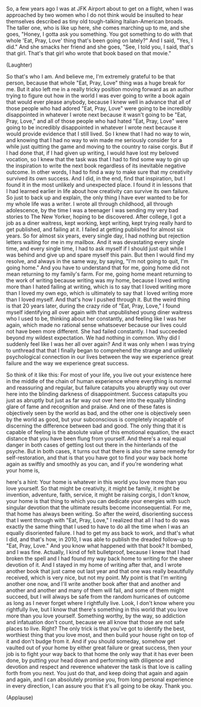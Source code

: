 
So, a few years ago I was at JFK Airport
about to get on a flight,
when I was approached by two women
who I do not think would be insulted
to hear themselves described
as tiny old tough-talking Italian-American broads.
The taller one, who is like up here,
she comes marching up to me, and she goes,
&quot;Honey, I gotta ask you something.
You got something to do with that whole
&#39;Eat, Pray, Love&#39; thing that&#39;s been going on lately?&quot;
And I said, &quot;Yes, I did.&quot;
And she smacks her friend and she goes,
&quot;See, I told you, I said, that&#39;s that girl.
That&#39;s that girl who wrote that book
based on that movie.&quot;

(Laughter)

So that&#39;s who I am.
And believe me, I&#39;m extremely
grateful to be that person,
because that whole &quot;Eat, Pray, Love&quot; thing
was a huge break for me.
But it also left me in a really tricky position
moving forward as an author
trying to figure out how in the world
I was ever going to write a book again
that would ever please anybody,
because I knew well in advance
that all of those people who
had adored &quot;Eat, Pray, Love&quot;
were going to be incredibly disappointed
in whatever I wrote next
because it wasn&#39;t going to be &quot;Eat, Pray, Love,&quot;
and all of those people who
had hated &quot;Eat, Pray, Love&quot;
were going to be incredibly disappointed
in whatever I wrote next
because it would provide evidence that I still lived.
So I knew that I had no way to win,
and knowing that I had no way to win
made me seriously consider for a while
just quitting the game
and moving to the country to raise corgis.
But if I had done that, if I had given up writing,
I would have lost my beloved vocation,
so I knew that the task was that I had to find
some way to gin up the inspiration
to write the next book
regardless of its inevitable negative outcome.
In other words, I had to find a way to make sure
that my creativity survived its own success.
And I did, in the end, find that inspiration,
but I found it in the most unlikely
and unexpected place.
I found it in lessons that I had learned earlier in life
about how creativity can survive its own failure.
So just to back up and explain,
the only thing I have ever wanted to be
for my whole life was a writer.
I wrote all through childhood,
all through adolescence,
by the time I was a teenager I was sending
my very bad stories to The New Yorker,
hoping to be discovered.
After college, I got a job as a diner waitress,
kept working, kept writing,
kept trying really hard to get published,
and failing at it.
I failed at getting published
for almost six years.
So for almost six years, every single day,
I had nothing but rejection letters
waiting for me in my mailbox.
And it was devastating every single time,
and every single time, I had to ask myself
if I should just quit while I was behind
and give up and spare myself this pain.
But then I would find my resolve,
and always in the same way,
by saying, &quot;I&#39;m not going to quit,
I&#39;m going home.&quot;
And you have to understand that for me,
going home did not mean
returning to my family&#39;s farm.
For me, going home
meant returning to the work of writing
because writing was my home,
because I loved writing more
than I hated failing at writing,
which is to say that I loved writing
more than I loved my own ego,
which is ultimately to say
that I loved writing more than I loved myself.
And that&#39;s how I pushed through it.
But the weird thing is that 20 years later,
during the crazy ride of &quot;Eat, Pray, Love,&quot;
I found myself identifying all over again
with that unpublished young diner waitress
who I used to be, thinking about her constantly,
and feeling like I was her again,
which made no rational sense whatsoever
because our lives could not
have been more different.
She had failed constantly.
I had succeeded beyond my wildest expectation.
We had nothing in common.
Why did I suddenly feel like I was her all over again?
And it was only when I was trying to unthread that
that I finally began to comprehend
the strange and unlikely psychological connection
in our lives between the way
we experience great failure
and the way we experience great success.

So think of it like this:
For most of your life, you live out your existence
here in the middle of the chain of human experience
where everything is normal
and reassuring and regular,
but failure catapults you abruptly way out over here
into the blinding darkness of disappointment.
Success catapults you just as abruptly but just as far
way out over here
into the equally blinding glare
of fame and recognition and praise.
And one of these fates
is objectively seen by the world as bad,
and the other one is objectively
seen by the world as good,
but your subconscious is completely incapable
of discerning the difference between bad and good.
The only thing that it is capable of feeling
is the absolute value of this emotional equation,
the exact distance that you have been flung
from yourself.
And there&#39;s a real equal danger in both cases
of getting lost out there
in the hinterlands of the psyche.
But in both cases, it turns out that there is
also the same remedy for self-restoration,
and that is that you have got to
find your way back home again
as swiftly and smoothly as you can,
and if you&#39;re wondering what your home is,

here&#39;s a hint:
Your home is whatever in this world you love
more than you love yourself.
So that might be creativity, it might be family,
it might be invention, adventure,
faith, service, it might be raising corgis,
I don&#39;t know, your home is that thing
to which you can dedicate your energies
with such singular devotion
that the ultimate results become inconsequential.
For me, that home has always been writing.
So after the weird, disorienting success
that I went through with &quot;Eat, Pray, Love,&quot;
I realized that all I had to do was exactly
the same thing that I used to have to do all the time
when I was an equally disoriented failure.
I had to get my ass back to work,
and that&#39;s what I did, and that&#39;s how, in 2010,
I was able to publish the dreaded follow-up
to &quot;Eat, Pray, Love.&quot;
And you know what happened with that book?
It bombed, and I was fine.
Actually, I kind of felt bulletproof,
because I knew that I had broken the spell
and I had found my way back home
to writing for the sheer devotion of it.
And I stayed in my home of writing after that,
and I wrote another book that just came out last year
and that one was really beautifully received,
which is very nice, but not my point.
My point is that I&#39;m writing another one now,
and I&#39;ll write another book after that
and another and another and another
and many of them will fail,
and some of them might succeed,
but I will always be safe
from the random hurricanes of outcome
as long as I never forget where I rightfully live.
Look, I don&#39;t know where you rightfully live,
but I know that there&#39;s something in this world
that you love more than you love yourself.
Something worthy, by the way,
so addiction and infatuation don&#39;t count,
because we all know that those
are not safe places to live. Right?
The only trick is that you&#39;ve got to identify
the best, worthiest thing that you love most,
and then build your house right on top of it
and don&#39;t budge from it.
And if you should someday, somehow
get vaulted out of your home
by either great failure or great success,
then your job is to fight your
way back to that home
the only way that it has ever been done,
by putting your head down and performing
with diligence and devotion
and respect and reverence
whatever the task is that love
is calling forth from you next.
You just do that, and keep doing that
again and again and again,
and I can absolutely promise you,
from long personal experience
in every direction, I can assure you
that it&#39;s all going to be okay.
Thank you.

(Applause)

